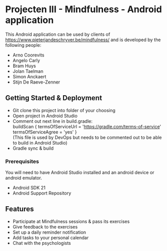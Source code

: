 # Projecten III - Mindfulness - Android application
This Android application can be used by clients of https://www.pieterjandeschryver.be/mindfulness/ and is developed by the following people:
* Arno Coorevits
* Angelo Carly
* Bram Huys
* Jolan Taelman
* Simon Anckaert
* Stijn De Raeve-Zenner

## Getting Started & Deployment
* Git clone this project into folder of your choosing
* Open project in Android Studio
* Comment out next line in build.gradle:  
buildScan { termsOfServiceUrl = 'https://gradle.com/terms-of-service' termsOfServiceAgree = 'yes' }  
(This file is used by DevOps but needs to be commented out to be able to build in Android Studio)
* Gradle sync & build

### Prerequisites

You will need to have Android Studio installed and an android device or android emulator.

- Android SDK 21
- Android Support Repository

## Features

* Participate at Mindfulness sessions & pass its exercises
* Give feedback to the exercises
* Set up a daily reminder notification
* Add tasks to your personal calendar
* Chat with the psychologists
